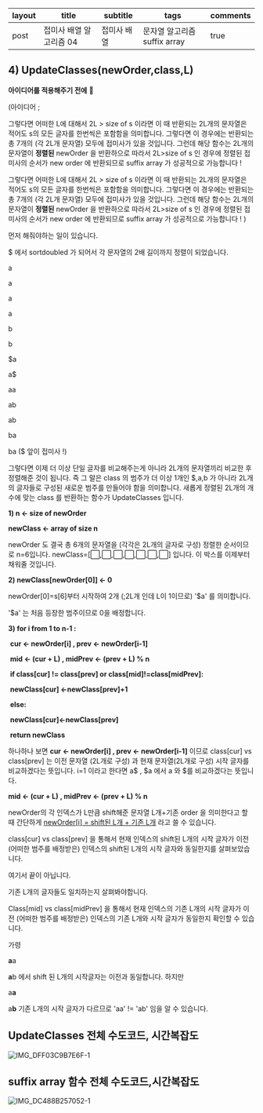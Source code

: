 | layout | title                   | subtitle    | tags                        | comments |
| ------ | ----------------------- | ----------- | --------------------------- | -------- |
| post   | 접미사 배열 알고리즘 04 | 접미사 배열 | 문자열 알고리즘suffix array | true     |

## 4) UpdateClasses(newOrder,class,L)

**아이디어를 적용해주기 전에** 🤔

(아이디어 ;

그렇다면 어떠한 L에 대해서 2L > size of s 이라면 이 때 반환되는 2L개의 문자열은 적어도 s의 모든 글자를 한번씩은 포함함을 의미합니다. 그렇다면 이 경우에는 반환되는 총 7개의 (각 2L개 문자열) 모두에 접미사가 있을 것입니다. 그런데 해당 함수는 2L개의 문자열이 **정렬된** newOrder 을 반환하으로 따라서 2L>size of s 인 경우에 정렬된 접미사의 순서가 new order 에 반환되므로 suffix array 가 성공적으로 가능합니다 !

그렇다면 어떠한 L에 대해서 2L > size of s 이라면 이 때 반환되는 2L개의 문자열은 적어도 s의 모든 글자를 한번씩은 포함함을 의미합니다. 그렇다면 이 경우에는 반환되는 총 7개의 (각 2L개 문자열) 모두에 접미사가 있을 것입니다. 그런데 해당 함수는 2L개의 문자열이 **정렬된** newOrder 을 반환하으로 따라서 2L>size of s 인 경우에 정렬된 접미사의 순서가 new order 에 반환되므로 suffix array 가 성공적으로 가능합니다 ! )

먼저 해줘야하는 일이 있습니다. 

$          에서 sortdoubled 가 되어서 각 문자열의 2배 길이까지 정렬이 되었습니다. 

a 

a

a

a

b

b 

 

$a

a$

aa

ab

ab

ba

ba ($ 앞이 접미사 !)



그렇다면 이제 더 이상 단일 글자를 비교해주는게 아니라 2L개의 문자열끼리 비교한 후 정렬해준 것이 됩니다. 즉 그 말은 class 의 범주가 더 이상 1개인 $,a,b 가 아니라 2L개의 글자들로 구성된 새로운 범주를 만들어야 함을 의미합니다. 새롭게 정렬된 2L개의 개수에 맞는 class 를 반환하는 함수가 UpdateClasses 입니다. 



**1) n <- size of newOrder**

**newClass <- array of size n**

newOrder 도 결국 총 6개의 문자열을 (각각은 2L개의 글자로 구성) 정렬한 순서이므로 n=6입니다. newClass=[⬜️,⬜️,⬜️,⬜️,⬜️,⬜️,⬜️] 입니다. 이 박스를 이제부터 채워줄 것입니다. 

**2) newClass[newOrder[0]] <- 0** 

newOrder[0]=s[6]부터 시작하여 2개 (;2L개 인데 L이 1이므로) '$a' 를 의미합니다. 

'$a' 는 처음 등장한 범주이므로 0을 배정합니다. 

**3) for i from 1 to n-1 :**

​		**cur <- newOrder[i] , prev <- newOrder[i-1]**

​       **mid <- (cur + L) , midPrev <- (prev + L) % n**

​       **if class[cur] != class[prev] or class[mid]!=class[midPrev]:**

​			**newClass[cur] <-newClass[prev]+1**

​      **else:**

​			**newClass[cur]<-newClass[prev]**

​	**return newClass**

하나하나 보면 **cur <- newOrder[i] , prev <- newOrder[i-1]** 이므로 class[cur] vs class[prev] 는 이전 문자열 (2L개로 구성) 과 현재 문자열(2L개로 구성) 시작 글자를 비교하겠다는 뜻입니다. i=1 이라고 한다면 a$ , $a 에서 a 와 $를 비교하겠다는 뜻입니다. 

**mid <- (cur + L) , midPrev <- (prev + L) % n**

 newOrder의 각 인덱스가 L만큼 shift해준 문자열 L개+기존 order 을 의미한다고 할 때 간단하게 <u>newOrder[i] = shift된 L개 + 기존 L개</u> 라고 쓸 수 있습니다. 

class[cur] vs class[prev] 을 통해서 현재 인덱스의 shift된 L개의 시작 글자가 이전 (어떠한 범주를 배정받은) 인덱스의 shift된 L개의 시작 글자와 동일한지를 살펴보았습니다. 

여기서 끝이 아닙니다. 

기존 L개의 글자들도 일치하는지 살펴봐야합니다. 

Class[mid] vs class[midPrev] 을 통해서 현재 인덱스의 기존 L개의 시작 글자가 이전 (어떠한 범주를 배정받은) 인덱스의 기존 L개와 시작 글자가 동일한지 확인할 수 있습니다. 

가령

**a**a

**a**b  에서 shift 된 L개의 시작글자는 이전과 동일합니다. 하지만 

a**a**

a**b**  기존 L개의 시작 글자가 다르므로 'aa' != 'ab' 임을 알 수 있습니다. 



## UpdateClasses 전체 수도코드, 시간복잡도

![IMG_DFF03C9B7E6F-1](https://user-images.githubusercontent.com/67775336/105283348-9f233f80-5bf3-11eb-8dba-da9ba7be2ed4.jpeg)



## suffix array 함수 전체 수도코드,시간복잡도

![IMG_DC488B257052-1](https://user-images.githubusercontent.com/67775336/105283627-34becf00-5bf4-11eb-8231-1f0bcf204d39.jpeg)


